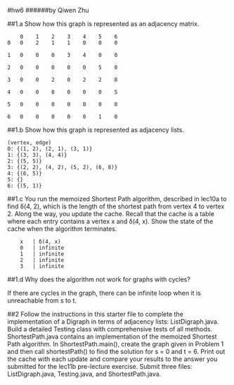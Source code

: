 #hw6
######by Qiwen Zhu

##1.a
Show how this graph is represented as an adjacency matrix.
````
    0    1    2    3    4    5    6
0   0    2    1    1    0    0    0

1   0    0    0    3    4    0    0

2   0    0    0    0    0    5    0

3   0    0    2    0    2    2    8

4   0    0    0    0    0    0    5

5   0    0    0    0    0    0    0

6   0    0    0    0    0    1    0
````

##1.b
Show how this graph is represented as adjacency lists.
````aidl
(vertex, edge)
0: {(1, 2), (2, 1), (3, 1)}
1: {(3, 3), (4, 4)}
2: {(5, 5)}
3: {(2, 2), (4, 2), (5, 2), (6, 8)}
4: {(6, 5)}
5: {}
6: {(5, 1)}
````

##1.c
You run the memoized Shortest Path algorithm, described in lec10a to find δ(4, 2), which is the length of the shortest path from vertex 4 to vertex 2. Along the way, you update the cache. Recall that the cache is a table where each entry contains a vertex x and δ(4, x). Show the state of the cache when the algorithm terminates.
````
    x   | δ(4, x)
    0   | infinite
    1   | infinite
    2   | infinite
    3   | infinite  
````

##1.d
Why does the algorithm not work for graphs with cycles?

If there are cycles in the graph, there can be infinite loop when it is unreachable from s to t. 



##2
Follow the instructions in this starter file to complete the implementation of a Digraph in terms of adjacency lists: ListDigraph.java. Build a detailed Testing class with comprehensive tests of all methods. ShortestPath.java contains an implementation of the memoized Shortest Path algorithm. In ShortestPath.main(), create the graph given in Problem 1 and then call shortestPath() to find the solution for s = 0 and t = 6. Print out the cache with each update and compare your results to the answer you submitted for the lec11b pre-lecture exercise. Submit three files: ListDigraph.java, Testing.java, and ShortestPath.java.
